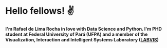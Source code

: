 # Hello fellows! :v:

#### I'm Rafael de Lima Rocha in love with Data Science and Python. I'm PHD student at Federal University of Pará (UFPA) and a member of the Visualization, Interaction and Intelligent Systems Laboratory ([LABVIS](http://labvis.ufpa.br/))